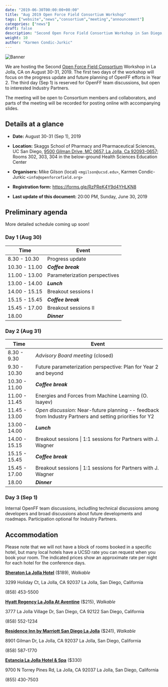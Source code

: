 ```yaml
---
date: "2019-06-30T00:00:00+00:00"
title: "Aug 2019 Open Force Field Consortium Workshop"
tags: ["website","news","consortium","meeting","announcement"]
categories: ["news"]
draft: false
description: "Second Open Force Field Consortium Workshop in San Diego, August 30-31 (Sep 1), 2019."
weight: 10
author: "Karmen Condic-Jurkic"
---
```


![Banner](UCSD-stock-photo.png "Banner")

We are hosting the Second [Open Force Field Consortium](https://openforcefield.org/consortium/) Workshop in La Jolla, CA on August 30-31, 2019. The first two days of the workshop will focus on the progress update and future planning of OpenFF efforts in Year 2. The third day (Sep 1) is reserved for OpenFF team discussions, but open to interested Industry Partners.

The meeting will be open to Consortium members and collaborators, and parts of the meeting will be recorded for posting online with accompanying slides.

## Details at a glance

* **Date:** August 30-31 (Sep 1), 2019

* **Location:** Skaggs School of Pharmacy and Pharmaceutical Sciences,
UC San Diego, [9500 Gilman Drive, MC 0657, La Jolla, Ca 92093-0657](https://goo.gl/maps/8HC5pCd1hqxGmThJ9); Rooms 302, 303, 304 in the below-ground Health Sciences Education Center

* **Organisers:** Mike Gilson (local) `<mgilson@ucsd.edu>`, Karmen Condic-Jurkic `<info@openforcefield.org>`

* **Registration form:** https://forms.gle/RzPReK4Y9d4YHLKN8

* **Last update of this document:** 20:00 PM, Sunday, June 30, 2019

## Preliminary agenda

More detailed schedule coming up soon!

### Day 1 (Aug 30)


 Time         | Event  
 -------------|-------
 8.30 - 10.30	| Progress update
 10.30 - 11.00 | **_Coffee break_**
 11.00 - 13.00	| Parameterization perspectives
 13.00 - 14.00 | **_Lunch_**
 14.00 - 15.15 | Breakout sessions I
 15.15 - 15.45 | **_Coffee break_**
 15.45 - 17.00 | Breakout sessions II
 18.00 | **_Dinner_**


### Day 2 (Aug 31)

Time         | Event  
-------------|-------
8.30 - 9.30	| _Advisory Board meeting_ (closed)
9.30 - 10.30	| Future parameterization perspective: Plan for Year 2 and beyond
10.30 - 11.00 | **_Coffee break_**
11.00 - 11.45	| Energies and Forces from Machine Learning (O. Isayev)
11.45 - 13.00 | _Open discussion:_ Near-future planning -- feedback from Industry Partners and setting priorities for Y2
13.00 - 14.00 | **_Lunch_**
14.00 - 15.15 | Breakout sessions  \| 1:1 sessions for Partners with J. Wagner
15.15 - 15.45 | **_Coffee break_**
15.45 - 17.00 | Breakout sessions  \| 1:1 sessions for Partners with J. Wagner
18.00 | **_Dinner_**


### Day 3 (Sep 1)

Internal OpenFF team discussions, includling technical discussions among developers and broad discussions about future developments and roadmaps. Participation optional for Industry Partners.


## Accommodation

Please note that we will not have a block of rooms booked in a specific hotel, but many local hotels have a UCSD rate you can request when you book your room. The indicated prices show an approximate rate per night for each hotel for the conference days.

[**Sheraton La Jolla Hotel**](https://www.marriott.com/hotels/travel/sanjs-sheraton-la-jolla-hotel) ($189), _Walkable_

3299 Holiday Ct, La Jolla, CA 92037
La Jolla, San Diego, California

(858) 453-5500


[**Hyatt Regency La Jolla At Aventine**](https://www.hyatt.com/en-US/hotel/california/hyatt-regency-la-jolla-at-aventine/jolla) ($215), _Walkable_

3777 La Jolla Village Dr, San Diego, CA 92122
San Diego, California

(858) 552-1234


[**Residence Inn by Marriott San Diego La Jolla**](https://www.marriott.com/hotels/travel/lajca-residence-inn-san-diego-la-jolla/) ($241), _Walkable_

8901 Gilman Dr, La Jolla, CA 92037
La Jolla, San Diego, California

(858) 587-1770


[**Estancia La Jolla Hotel & Spa**](https://meritagecollection.com/estancia-la-jolla) ($330)

9700 N Torrey Pines Rd, La Jolla, CA 92037
La Jolla, San Diego, California

(855) 430-7503
